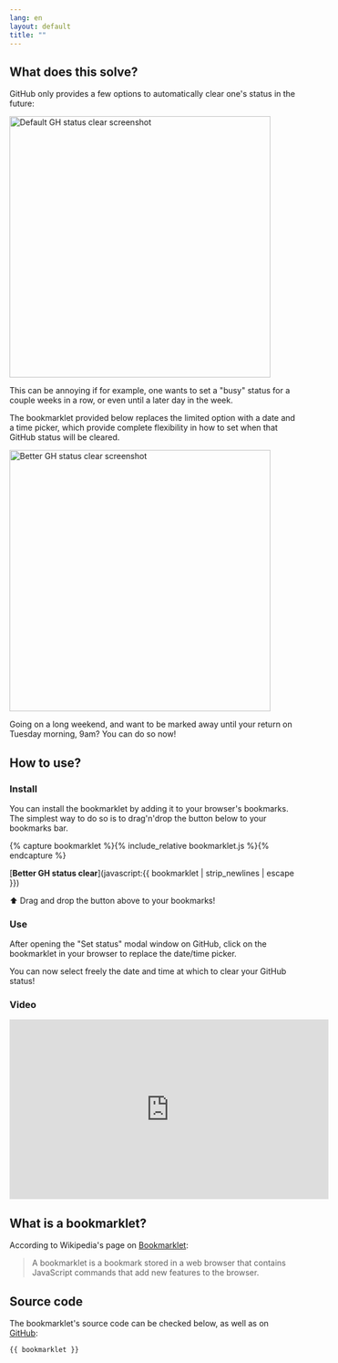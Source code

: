 ```yaml
---
lang: en
layout: default
title: ""
---
```


## What does this solve?

GitHub only provides a few options to automatically clear one's status in the future:

<img src="{{site.baseurl}}/static/gh-default-status-clear.png" alt="Default GH status clear screenshot" width="458" />

This can be annoying if for example, one wants to set a "busy" status for a couple weeks in a row, or even until a later day in the week.

The bookmarklet provided below replaces the limited option with a date and a time picker, which provide complete flexibility in how to set when that GitHub status will be cleared.

<img src="{{site.baseurl}}/static/better-gh-status-clear.png" alt="Better GH status clear screenshot" width="458" />

Going on a long weekend, and want to be marked away until your return on Tuesday morning, 9am? You can do so now!

## How to use?

### Install

You can install the bookmarklet by adding it to your browser's bookmarks.
The simplest way to do so is to drag'n'drop the button below to your bookmarks bar.

{% capture bookmarklet %}{% include_relative bookmarklet.js %}{% endcapture %}

[**Better GH status clear**](javascript:{{ bookmarklet | strip_newlines | escape }})

⬆️  Drag and drop the button above to your bookmarks!

### Use

After opening the "Set status" modal window on GitHub, click on the bookmarklet in your browser to replace the date/time picker.

You can now select freely the date and time at which to clear your GitHub status!

### Video

<iframe width="560" height="315" src="https://www.youtube-nocookie.com/embed/i_ZYsciQHog" title="YouTube video player" frameborder="0" allow="accelerometer; autoplay; clipboard-write; encrypted-media; gyroscope; picture-in-picture" allowfullscreen></iframe>

## What is a bookmarklet?

According to Wikipedia's page on [Bookmarklet](https://en.wikipedia.org/wiki/Bookmarklet):

> A bookmarklet is a bookmark stored in a web browser that contains JavaScript commands that add new features to the browser.

## Source code

The bookmarklet's source code can be checked below, as well as on [GitHub](https://github.com/davidstosik/better_gh_status_clear):

```js
{{ bookmarklet }}
```
